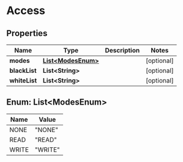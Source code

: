 
# Access

## Properties
Name | Type | Description | Notes
------------ | ------------- | ------------- | -------------
**modes** | [**List&lt;ModesEnum&gt;**](#List&lt;ModesEnum&gt;) |  |  [optional]
**blackList** | **List&lt;String&gt;** |  |  [optional]
**whiteList** | **List&lt;String&gt;** |  |  [optional]


<a name="List<ModesEnum>"></a>
## Enum: List&lt;ModesEnum&gt;
Name | Value
---- | -----
NONE | &quot;NONE&quot;
READ | &quot;READ&quot;
WRITE | &quot;WRITE&quot;



